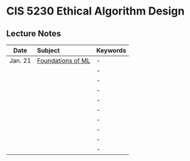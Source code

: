 # CIS 5230 Ethical Algorithm Design

## Lecture Notes
|Date|Subject|Keywords|
|:-:|:-|:-|
|Jan. 21|[Foundations of ML](notes/m01/01.md)|- |
||[]()|- |
||[]()|- |
||[]()|- |
||[]()|- |
||[]()|- |
||[]()|- |
||[]()|- |
||[]()|- |
||[]()|- |